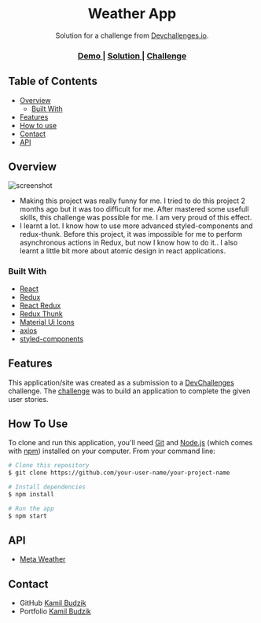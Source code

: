 <!-- Please update value in the {}  -->

<h1 align="center">Weather App</h1>

<div align="center">
   Solution for a challenge from  <a href="http://devchallenges.io" target="_blank">Devchallenges.io</a>.
</div>

<div align="center">
  <h3>
    <a href="https://kamil-budzik.github.io/Weather-App/">
      Demo
    </a>
    <span> | </span>
    <a href="https://github.com/DonquixoteSabo/Weather-App">
      Solution
    </a>
    <span> | </span>
    <a href="https://devchallenges.io/challenges/mM1UIenRhK808W8qmLWv">
      Challenge
    </a>
  </h3>
</div>

<!-- TABLE OF CONTENTS -->

## Table of Contents

- [Overview](#overview)
  - [Built With](#built-with)
- [Features](#features)
- [How to use](#how-to-use)
- [Contact](#contact)
- [API](#api)

<!-- OVERVIEW -->

## Overview

![screenshot](https://i.imgur.com/rgplGxz.png)

- Making this project was really funny for me. I tried to do this project 2 months ago but it was too difficult for me. After mastered some usefull skills, this challenge was possible for me. I am very proud of this effect.
- I learnt a lot. I know how to use more advanced styled-components and redux-thunk. Before this project, it was impossible for me to perform asynchronous actions in Redux, but now I know how to do it.. I also learnt a little bit more about atomic design in react applications.

### Built With

<!-- This section should list any major frameworks that you built your project using. Here are a few examples.-->

- [React](https://reactjs.org/)
- [Redux](https://redux.js.org/)
- [React Redux](https://react-redux.js.org/)
- [Redux Thunk](https://github.com/reduxjs/redux-thunk)
- [Material Ui Icons](https://material-ui.com/components/material-icons/)
- [axios](https://github.com/axios/axios)
- [styled-components](https://styled-components.com/)

## Features

<!-- List the features of your application or follow the template. Don't share the figma file here :) -->

This application/site was created as a submission to a [DevChallenges](https://devchallenges.io/challenges) challenge. The [challenge](https://devchallenges.io/challenges/mM1UIenRhK808W8qmLWv) was to build an application to complete the given user stories.

## How To Use

<!-- Example: -->

To clone and run this application, you'll need [Git](https://git-scm.com) and [Node.js](https://nodejs.org/en/download/) (which comes with [npm](http://npmjs.com)) installed on your computer. From your command line:

```bash
# Clone this repository
$ git clone https://github.com/your-user-name/your-project-name

# Install dependencies
$ npm install

# Run the app
$ npm start
```

## API

<!-- This section should list any articles or add-ons/plugins that helps you to complete the project. This is optional but it will help you in the future. For example: -->

- [Meta Weather](https://www.metaweather.com/api/)

## Contact

- GitHub [Kamil Budzik](https://github.com/Kamil-Budzik/)
- Portfolio [Kamil Budzik](https://kamil-budzik.com/)
